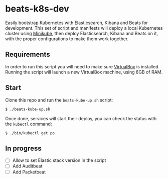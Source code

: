 # beats-k8s-dev

Easily bootstrap Kubernetes with Elasticsearch, Kibana and Beats for development. This set of script and manifests
will deploy a local Kubernetes cluster using [Minikube](https://kubernetes.io/docs/setup/minikube/), then deploy
Elasticsearch, Kibana and Beats on it, with the proper configurations to make them work together.


## Requirements

In order to run this script you will need to make sure [VirtualBox](https://www.virtualbox.org/wiki/Downloads) is installed. Running the script will launch a new VirtualBox machine, using 8GB of RAM.

## Start

Clone this repo and run the `beats-kube-up.sh` script:

```console
$ ./beats-kube-up.sh
```

Once done, services will start their deploy, you can check the status with the `kubectl` command:

```console
$ ./bin/kubectl get po
```

## In progress

- [ ] Allow to set Elastic stack version in the script
- [ ] Add Auditbeat
- [ ] Add Packetbeat
